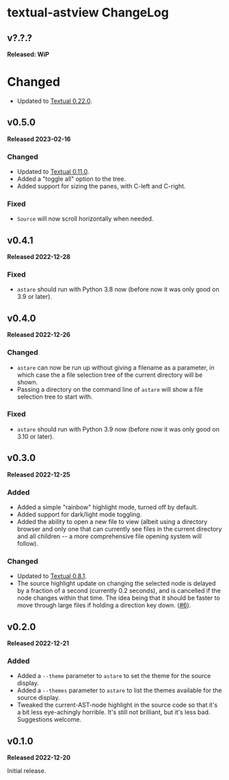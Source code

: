 # textual-astview ChangeLog

## v?.?.?

**Released: WiP**

# Changed

- Updated to [Textual 0.22.0](https://github.com/Textualize/textual/releases/tag/v0.22.0).

## v0.5.0

**Released 2023-02-16**

### Changed

- Updated to [Textual 0.11.0](https://github.com/Textualize/textual/releases/tag/v0.11.0).
- Added a "toggle all" option to the tree.
- Added support for sizing the panes, with C-left and C-right.

### Fixed

- `Source` will now scroll horizontally when needed.

## v0.4.1

**Released 2022-12-28**

### Fixed

- `astare` should run with Python 3.8 now (before now it was only good on
  3.9 or later).

## v0.4.0

**Released 2022-12-26**

### Changed

- `astare` can now be run up without giving a filename as a parameter, in
  which case the a file selection tree of the current directory will be
  shown.
- Passing a directory on the command line of `astare` will show a file
  selection tree to start with.

### Fixed

- `astare` should run with Python 3.9 now (before now it was only good on
  3.10 or later).

## v0.3.0

**Released 2022-12-25**

### Added

- Added a simple "rainbow" highlight mode, turned off by default.
- Added support for dark/light mode toggling.
- Added the ability to open a new file to view (albeit using a directory
  browser and only one that can currently see files in the current directory
  and all children -- a more comprehensive file opening system will follow).

### Changed

- Updated to [Textual 0.8.1](https://github.com/Textualize/textual/releases/tag/v0.8.1).
- The source highlight update on changing the selected node is delayed by a
  fraction of a second (currently 0.2 seconds), and is cancelled if the node
  changes within that time. The idea being that it should be faster to move
  through large files if holding a direction key down.
  ([#6](https://github.com/davep/textual-astview/issues/6)).

## v0.2.0

**Released 2022-12-21**

### Added

- Added a `--theme` parameter to `astare` to set the theme for the source
  display.
- Added a `--themes` parameter to `astare` to list the themes available for
  the source display.
- Tweaked the current-AST-node highlight in the source code so that it's a
  bit less eye-achingly horrible. It's still not brilliant, but it's less
  bad. Suggestions welcome.

## v0.1.0

**Released 2022-12-20**

Initial release.

[//]: # (ChangeLog.md ends here)
